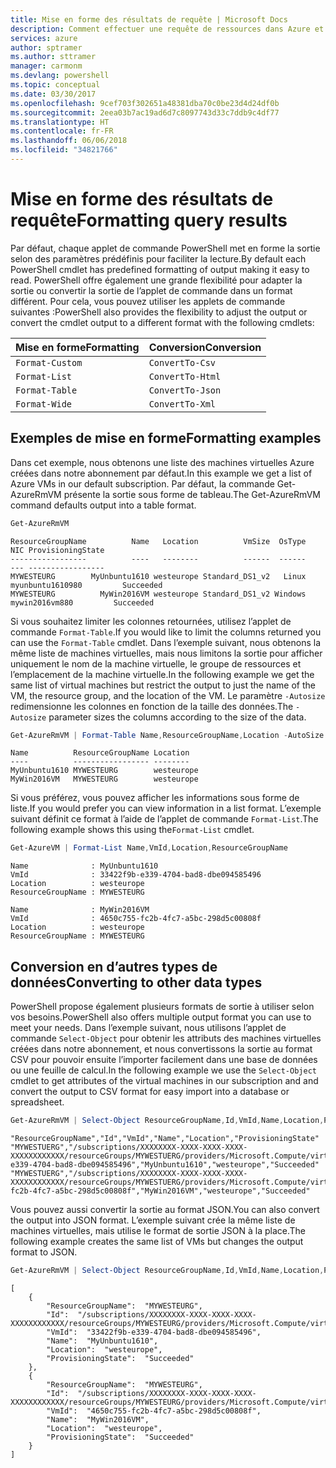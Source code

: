 ```yaml
---
title: Mise en forme des résultats de requête | Microsoft Docs
description: Comment effectuer une requête de ressources dans Azure et mettre en forme les résultats.
services: azure
author: sptramer
ms.author: sttramer
manager: carmonm
ms.devlang: powershell
ms.topic: conceptual
ms.date: 03/30/2017
ms.openlocfilehash: 9cef703f302651a48381dba70c0be23d4d24df0b
ms.sourcegitcommit: 2eea03b7ac19ad6d7c8097743d33c7ddb9c4df77
ms.translationtype: HT
ms.contentlocale: fr-FR
ms.lasthandoff: 06/06/2018
ms.locfileid: "34821766"
---
```

# <a name="formatting-query-results"></a><span data-ttu-id="5a98d-103">Mise en forme des résultats de requête</span><span class="sxs-lookup"><span data-stu-id="5a98d-103">Formatting query results</span></span>

<span data-ttu-id="5a98d-104">Par défaut, chaque applet de commande PowerShell met en forme la sortie selon des paramètres prédéfinis pour faciliter la lecture.</span><span class="sxs-lookup"><span data-stu-id="5a98d-104">By default each PowerShell cmdlet has predefined formatting of output making it easy to read.</span></span>  <span data-ttu-id="5a98d-105">PowerShell offre également une grande flexibilité pour adapter la sortie ou convertir la sortie de l’applet de commande dans un format différent. Pour cela, vous pouvez utiliser les applets de commande suivantes :</span><span class="sxs-lookup"><span data-stu-id="5a98d-105">PowerShell also provides the flexibility to adjust the output or convert the cmdlet output to a different format with the following cmdlets:</span></span>

| <span data-ttu-id="5a98d-106">Mise en forme</span><span class="sxs-lookup"><span data-stu-id="5a98d-106">Formatting</span></span>      | <span data-ttu-id="5a98d-107">Conversion</span><span class="sxs-lookup"><span data-stu-id="5a98d-107">Conversion</span></span>       |
|-----------------|------------------|
| `Format-Custom` | `ConvertTo-Csv`  |
| `Format-List`   | `ConvertTo-Html` |
| `Format-Table`  | `ConvertTo-Json` |
| `Format-Wide`   | `ConvertTo-Xml`  |

## <a name="formatting-examples"></a><span data-ttu-id="5a98d-108">Exemples de mise en forme</span><span class="sxs-lookup"><span data-stu-id="5a98d-108">Formatting examples</span></span>

<span data-ttu-id="5a98d-109">Dans cet exemple, nous obtenons une liste des machines virtuelles Azure créées dans notre abonnement par défaut.</span><span class="sxs-lookup"><span data-stu-id="5a98d-109">In this example we get a list of Azure VMs in our default subscription.</span></span>  <span data-ttu-id="5a98d-110">Par défaut, la commande Get-AzureRmVM présente la sortie sous forme de tableau.</span><span class="sxs-lookup"><span data-stu-id="5a98d-110">The Get-AzureRmVM command defaults output into a table format.</span></span>

```powershell
Get-AzureRmVM
```

```
ResourceGroupName          Name   Location          VmSize  OsType              NIC ProvisioningState
-----------------          ----   --------          ------  ------              --- -----------------
MYWESTEURG        MyUnbuntu1610 westeurope Standard_DS1_v2   Linux myunbuntu1610980         Succeeded
MYWESTEURG          MyWin2016VM westeurope Standard_DS1_v2 Windows   mywin2016vm880         Succeeded
```

<span data-ttu-id="5a98d-111">Si vous souhaitez limiter les colonnes retournées, utilisez l’applet de commande `Format-Table`.</span><span class="sxs-lookup"><span data-stu-id="5a98d-111">If you would like to limit the columns returned you can use the `Format-Table` cmdlet.</span></span> <span data-ttu-id="5a98d-112">Dans l’exemple suivant, nous obtenons la même liste de machines virtuelles, mais nous limitons la sortie pour afficher uniquement le nom de la machine virtuelle, le groupe de ressources et l’emplacement de la machine virtuelle.</span><span class="sxs-lookup"><span data-stu-id="5a98d-112">In the following example we get the same list of virtual machines but restrict the output to just the name of the VM, the resource group, and the location of the VM.</span></span>  <span data-ttu-id="5a98d-113">Le paramètre `-Autosize` redimensionne les colonnes en fonction de la taille des données.</span><span class="sxs-lookup"><span data-stu-id="5a98d-113">The `-Autosize` parameter sizes the columns according to the size of the data.</span></span>

```powershell
Get-AzureRmVM | Format-Table Name,ResourceGroupName,Location -AutoSize
```

```
Name          ResourceGroupName Location
----          ----------------- --------
MyUnbuntu1610 MYWESTEURG        westeurope
MyWin2016VM   MYWESTEURG        westeurope
```

<span data-ttu-id="5a98d-114">Si vous préférez, vous pouvez afficher les informations sous forme de liste.</span><span class="sxs-lookup"><span data-stu-id="5a98d-114">If you would prefer you can view information in a list format.</span></span> <span data-ttu-id="5a98d-115">L’exemple suivant définit ce format à l’aide de l’applet de commande `Format-List`.</span><span class="sxs-lookup"><span data-stu-id="5a98d-115">The following example shows this using the`Format-List` cmdlet.</span></span>

```powershell
Get-AzureVM | Format-List Name,VmId,Location,ResourceGroupName
```

```
Name              : MyUnbuntu1610
VmId              : 33422f9b-e339-4704-bad8-dbe094585496
Location          : westeurope
ResourceGroupName : MYWESTEURG

Name              : MyWin2016VM
VmId              : 4650c755-fc2b-4fc7-a5bc-298d5c00808f
Location          : westeurope
ResourceGroupName : MYWESTEURG
```

## <a name="converting-to-other-data-types"></a><span data-ttu-id="5a98d-116">Conversion en d’autres types de données</span><span class="sxs-lookup"><span data-stu-id="5a98d-116">Converting to other data types</span></span>

<span data-ttu-id="5a98d-117">PowerShell propose également plusieurs formats de sortie à utiliser selon vos besoins.</span><span class="sxs-lookup"><span data-stu-id="5a98d-117">PowerShell also offers multiple output format you can use to meet your needs.</span></span>  <span data-ttu-id="5a98d-118">Dans l’exemple suivant, nous utilisons l’applet de commande `Select-Object` pour obtenir les attributs des machines virtuelles créées dans notre abonnement, et nous convertissons la sortie au format CSV pour pouvoir ensuite l’importer facilement dans une base de données ou une feuille de calcul.</span><span class="sxs-lookup"><span data-stu-id="5a98d-118">In the following example we use the `Select-Object` cmdlet to get attributes of the virtual machines in our subscription and and convert the output to CSV format for easy import into a database or spreadsheet.</span></span>

```powershell
Get-AzureRmVM | Select-Object ResourceGroupName,Id,VmId,Name,Location,ProvisioningState | ConvertTo-Csv -NoTypeInformation
```

```
"ResourceGroupName","Id","VmId","Name","Location","ProvisioningState"
"MYWESTUERG","/subscriptions/XXXXXXXX-XXXX-XXXX-XXXX-XXXXXXXXXXXX/resourceGroups/MYWESTUERG/providers/Microsoft.Compute/virtualMachines/MyUnbuntu1610","33422f9b-e339-4704-bad8-dbe094585496","MyUnbuntu1610","westeurope","Succeeded"
"MYWESTUERG","/subscriptions/XXXXXXXX-XXXX-XXXX-XXXX-XXXXXXXXXXXX/resourceGroups/MYWESTUERG/providers/Microsoft.Compute/virtualMachines/MyWin2016VM","4650c755-fc2b-4fc7-a5bc-298d5c00808f","MyWin2016VM","westeurope","Succeeded"
```

<span data-ttu-id="5a98d-119">Vous pouvez aussi convertir la sortie au format JSON.</span><span class="sxs-lookup"><span data-stu-id="5a98d-119">You can also convert the output into JSON format.</span></span>  <span data-ttu-id="5a98d-120">L’exemple suivant crée la même liste de machines virtuelles, mais utilise le format de sortie JSON à la place.</span><span class="sxs-lookup"><span data-stu-id="5a98d-120">The following example creates the same list of VMs but changes the output format to JSON.</span></span>

```powershell
Get-AzureRmVM | Select-Object ResourceGroupName,Id,VmId,Name,Location,ProvisioningState | ConvertTo-Json
```

```
[
    {
        "ResourceGroupName":  "MYWESTEURG",
        "Id":  "/subscriptions/XXXXXXXX-XXXX-XXXX-XXXX-XXXXXXXXXXXX/resourceGroups/MYWESTEURG/providers/Microsoft.Compute/virtualMachines/MyUnbuntu1610",
        "VmId":  "33422f9b-e339-4704-bad8-dbe094585496",
        "Name":  "MyUnbuntu1610",
        "Location":  "westeurope",
        "ProvisioningState":  "Succeeded"
    },
    {
        "ResourceGroupName":  "MYWESTEURG",
        "Id":  "/subscriptions/XXXXXXXX-XXXX-XXXX-XXXX-XXXXXXXXXXXX/resourceGroups/MYWESTEURG/providers/Microsoft.Compute/virtualMachines/MyWin2016VM",
        "VmId":  "4650c755-fc2b-4fc7-a5bc-298d5c00808f",
        "Name":  "MyWin2016VM",
        "Location":  "westeurope",
        "ProvisioningState":  "Succeeded"
    }
]
```
